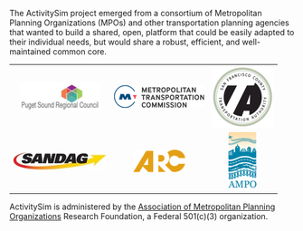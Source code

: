 The ActivitySim project emerged from a consortium of Metropolitan Planning Organizations (MPOs) and other transportation planning agencies that wanted to build a shared, open, platform that could be easily adapted to their individual needs, but would share a robust, efficient, and well-maintained common core.

<div align="center">
  <table border="0">
    <tr>
      <td align="center"><a href="http://www.psrc.org" rel="PSRC"><img src="psrc.png"/></a></td>
      <td align="center"><a href="https://mtc.ca.gov" rel="MTC"><img src="mtc.png"/></a></td>
      <td align="center"><a href="http://www.sfcta.org" rel="SFCTA"><img src="sfcta.png"/></a></td>
    </tr>
    <tr>
      <td align="center"><a href="http://www.sandag.org" rel="SANDAG"><img src="sandag.jpg"/></a></td>
      <td align="center"><a href="https://atlantaregional.org" rel="ARC"><img src="arc.png"/></a></td> 
      <td align="center"><a href="http://www.ampo.org" rel="AMPO"><img src="ampo.png"/></a></td>
    </tr>
  </table>
</div>

ActivitySim is administered by the [Association of Metropolitan Planning Organizations](http://www.ampo.org) Research Foundation, a Federal 501(c)(3) organization.